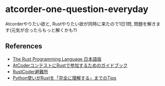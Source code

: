 # atcorder-one-question-everyday

Atcorderやりたい欲と, Rustやりたい欲が同時に来たので1日1問, 問題を解きます(元気が合ったらもっと解くかも?)

## References
- [The Rust Programming Language 日本語版](https://doc.rust-jp.rs/book-ja/)
- [AtCoderコンテストにRustで参加するためのガイドブック](https://doc.rust-jp.rs/atcoder-rust-resources/)
- [RustCoder避難所](https://zenn.dev/toga/books/rust-atcoder-old/viewer/01-intro)
- [Python使いがRustを「完全に理解する」までのTips](https://qiita.com/toast-uz/items/0c2a1a30cf2c79d76a3f)
